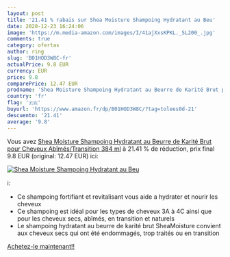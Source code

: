 ```yaml
---
layout: post
title: '21.41 % rabais sur Shea Moisture Shampoing Hydratant au Beu'
date: 2020-12-23 16:24:06
image: 'https://m.media-amazon.com/images/I/41ajXxsKPKL._SL200_.jpg'
comments: true
category: ofertas
author: ring
slug: 'B01HOD3W8C-fr'
actualPrice: 9.8 EUR
currency: EUR
price: 9.8
comparePrice: 12.47 EUR
prodname: 'Shea Moisture Shampoing Hydratant au Beurre de Karité Brut pour Cheveux Abîmés/Transition 384 ml'
country: 'fr'
flag: '🇫🇷'
buyurl: 'https://www.amazon.fr/dp/B01HOD3W8C/?tag=tolees0d-21'
descuento: '21.41'
average: '9.8'
---
```


Vous avez [Shea Moisture Shampoing Hydratant au Beurre de Karité Brut pour Cheveux Abîmés/Transition 384 ml](https://www.amazon.fr/dp/B01HOD3W8C/?tag=tolees0d-21)  à  21.41 % de réduction, prix final  9.8 EUR (original: 12.47 EUR) ici:

[![Shea Moisture Shampoing Hydratant au Beu](https://m.media-amazon.com/images/I/41ajXxsKPKL._SL200_.jpg)](https://www.amazon.fr/dp/B01HOD3W8C/?tag=tolees0d-21)

ℹ️:

- Ce shampoing fortifiant et revitalisant vous aide a hydrater et nourir les cheveux
- Ce shampoing est idéal pour les types de cheveux 3A à 4C ainsi que pour les cheveux secs, abîmés, en transition et naturels
- Le shampoing hydratant au beurre de karité brut SheaMoisture convient aux cheveux secs qui ont été endommagés, trop traités ou en transition

[Achetez-le maintenant!!](https://www.amazon.fr/dp/B01HOD3W8C/?tag=tolees0d-21)
